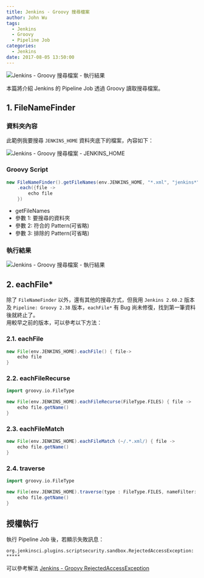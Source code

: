 ```yaml
---
title: Jenkins - Groovy 搜尋檔案
author: John Wu
tags:
  - Jenkins
  - Groovy
  - Pipeline Job
categories:
  - Jenkins
date: 2017-08-05 13:50:00
---
```


![Jenkins - Groovy 搜尋檔案 - 執行結果](/images/pasted-277.png)

本篇將介紹 Jenkins 的 Pipeline Job 透過 Groovy 讀取搜尋檔案。  

<!-- more -->

## 1. FileNameFinder

### 資料夾內容

此範例我要搜尋 `JENKINS_HOME` 資料夾底下的檔案，內容如下：

![Jenkins - Groovy 搜尋檔案 - JENKINS_HOME](/images/pasted-276.png)

### Groovy Script

```groovy
new FileNameFinder().getFileNames(env.JENKINS_HOME, "*.xml", "jenkins*")
    .each({file ->
        echo file
    })
```
* getFileNames  
 * 參數 1: 要搜尋的資料夾  
 * 參數 2: 符合的 Pattern(可省略)  
 * 參數 3: 排除的 Pattern(可省略)  

### 執行結果

![Jenkins - Groovy 搜尋檔案 - 執行結果](/images/pasted-277.png)

## 2. eachFile*

除了 `FileNameFinder` 以外，還有其他的搜尋方式，但我用 `Jenkins 2.60.2` 版本及 `Pipeline: Groovy 2.38` 版本，`eachFile*` 有 Bug 尚未修復，找到第一筆資料後就終止了。  
用較早之前的版本，可以參考以下方法：

### 2.1. eachFile

```groovy
new File(env.JENKINS_HOME).eachFile() { file->
    echo file
}
```

### 2.2. eachFileRecurse

```groovy
import groovy.io.FileType

new File(env.JENKINS_HOME).eachFileRecurse(FileType.FILES) { file ->
    echo file.getName()
}
```

### 2.3. eachFileMatch

```groovy
new File(env.JENKINS_HOME).eachFileMatch (~/.*.xml/) { file ->
    echo file.getName()
}
```

### 2.4. traverse

```groovy
import groovy.io.FileType

new File(env.JENKINS_HOME).traverse(type : FileType.FILES, nameFilter: ~/.*.xml/) { file ->
    echo file.getName()
}
```

## 授權執行

執行 Pipeline Job 後，若顯示失敗訊息：
```
org.jenkinsci.plugins.scriptsecurity.sandbox.RejectedAccessException: *****
```
可以參考解法 [Jenkins - Groovy RejectedAccessException](/article/jenkins-groovy-rejected-access-exception.html)